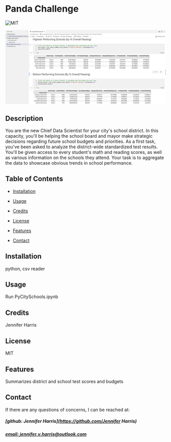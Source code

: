# Panda Challenge
![MIT](https://img.shields.io/badge/License-MIT-blue)

![Summary](Summary.png)

## Description
You are the new Chief Data Scientist for your city's school district. In this capacity, you'll be helping the school board and mayor make strategic decisions regarding future school budgets and priorities.  As a first task, you've been asked to analyze the district-wide standardized test results. You'll be given access to every student's math and reading scores, as well as various information on the schools they attend. Your task is to aggregate the data to showcase obvious trends in school performance.


## Table of Contents
- [Installation](#installation)
- [Usage](#usage)
- [Credits](#credits)
- [License](#license)
- [Features](#features)

- [Contact](#contact)

## Installation
python, csv reader

## Usage
Run PyCitySchools.ipynb 

## Credits
Jennifer Harris

## License
MIT

## Features
Summarizes district and school test scores and budgets



## Contact
If there are any questions of concerns, I can be reached at:
##### [github: Jennifer Harris](https://github.com/Jennifer Harris)
##### [email: jennifer.v.harris@outlook.com](mailto:jennifer.v.harris@outlook.com)
